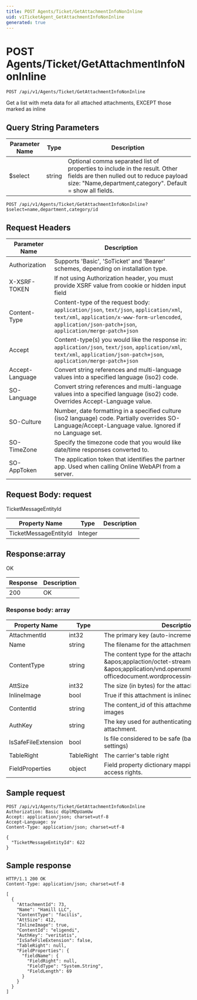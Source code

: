 ```yaml
---
title: POST Agents/Ticket/GetAttachmentInfoNonInline
uid: v1TicketAgent_GetAttachmentInfoNonInline
generated: true
---
```


# POST Agents/Ticket/GetAttachmentInfoNonInline

```http
POST /api/v1/Agents/Ticket/GetAttachmentInfoNonInline
```

Get a list with meta data for all attached attachments, EXCEPT those marked as inline







## Query String Parameters

| Parameter Name | Type |  Description |
|----------------|------|--------------|
| $select | string |  Optional comma separated list of properties to include in the result. Other fields are then nulled out to reduce payload size: "Name,department,category". Default = show all fields. |

```http
POST /api/v1/Agents/Ticket/GetAttachmentInfoNonInline?$select=name,department,category/id
```


## Request Headers

| Parameter Name | Description |
|----------------|-------------|
| Authorization  | Supports 'Basic', 'SoTicket' and 'Bearer' schemes, depending on installation type. |
| X-XSRF-TOKEN   | If not using Authorization header, you must provide XSRF value from cookie or hidden input field |
| Content-Type | Content-type of the request body: `application/json`, `text/json`, `application/xml`, `text/xml`, `application/x-www-form-urlencoded`, `application/json-patch+json`, `application/merge-patch+json` |
| Accept         | Content-type(s) you would like the response in: `application/json`, `text/json`, `application/xml`, `text/xml`, `application/json-patch+json`, `application/merge-patch+json` |
| Accept-Language | Convert string references and multi-language values into a specified language (iso2) code. |
| SO-Language | Convert string references and multi-language values into a specified language (iso2) code. Overrides Accept-Language value. |
| SO-Culture | Number, date formatting in a specified culture (iso2 language) code. Partially overrides SO-Language/Accept-Language value. Ignored if no Language set. |
| SO-TimeZone | Specify the timezone code that you would like date/time responses converted to. |
| SO-AppToken | The application token that identifies the partner app. Used when calling Online WebAPI from a server. |

## Request Body: request 

TicketMessageEntityId 

| Property Name | Type |  Description |
|----------------|------|--------------|
| TicketMessageEntityId | Integer |  |

## Response:array

OK

| Response | Description |
|----------------|-------------|
| 200 | OK |

### Response body: array

| Property Name | Type |  Description |
|----------------|------|--------------|
| AttachmentId | int32 | The primary key (auto-incremented) |
| Name | string | The filename for the attachment. |
| ContentType | string | The content type for the attachment (e.g. &amp;apos;applaction/octet-stream&amp;apos; or &amp;apos;application/vnd.openxmlformats-officedocument.wordprocessingml.document&amp;apos;). |
| AttSize | int32 | The size (in bytes) for the attachment. |
| InlineImage | bool | True if this attachment is inlined in the html_body. |
| ContentId | string | The content_id of this attachment, used for inline images |
| AuthKey | string | The key used for authenticating access to this attachment. |
| IsSafeFileExtension | bool | Is file considered to be safe (based on extension and settings) |
| TableRight | TableRight | The carrier's table right |
| FieldProperties | object | Field property dictionary mapping field names to field access rights. |

## Sample request

```http!
POST /api/v1/Agents/Ticket/GetAttachmentInfoNonInline
Authorization: Basic dGplMDpUamUw
Accept: application/json; charset=utf-8
Accept-Language: sv
Content-Type: application/json; charset=utf-8

{
  "TicketMessageEntityId": 622
}
```

## Sample response

```http_
HTTP/1.1 200 OK
Content-Type: application/json; charset=utf-8

[
  {
    "AttachmentId": 73,
    "Name": "Hamill LLC",
    "ContentType": "facilis",
    "AttSize": 412,
    "InlineImage": true,
    "ContentId": "eligendi",
    "AuthKey": "veritatis",
    "IsSafeFileExtension": false,
    "TableRight": null,
    "FieldProperties": {
      "fieldName": {
        "FieldRight": null,
        "FieldType": "System.String",
        "FieldLength": 69
      }
    }
  }
]
```